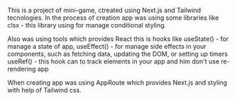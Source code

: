 This is a project of mini-game, ctreated using Next.js and Tailwind tecnologies.
In the process of creation app was using some libraries like clsx - this library
using for manage conditional styling.

Also was using tools which provides React this is hooks like
useState() - for manage a state of app,
useEffect() - for manage side effects in your components, such as fetching data, updating the DOM, or setting up timers
useRef() - this hook can to track elements in your app and him don't use re-rendering app

When creating app was using AppRoute which provides Next.js and styling with help of Tailwind css.
